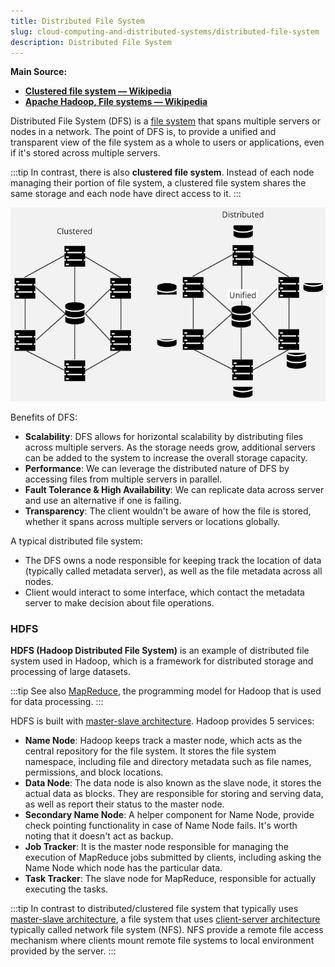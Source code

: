 ```yaml
---
title: Distributed File System
slug: cloud-computing-and-distributed-systems/distributed-file-system
description: Distributed File System
---
```


**Main Source:**

- **[Clustered file system — Wikipedia](https://en.wikipedia.org/wiki/Clustered_file_system)**
- **[Apache Hadoop, File systems — Wikipedia](https://en.wikipedia.org/wiki/Apache_Hadoop#File_systems)**

Distributed File System (DFS) is a [file system](/cs-notes/operating-system/file-system) that spans multiple servers or nodes in a network. The point of DFS is, to provide a unified and transparent view of the file system as a whole to users or applications, even if it's stored across multiple servers.

:::tip
In contrast, there is also **clustered file system**. Instead of each node managing their portion of file system, a clustered file system shares the same storage and each node have direct access to it.
:::

![Clustered vs distributed file system](./clustered-vs-distributed.png)

Benefits of DFS:

- **Scalability**: DFS allows for horizontal scalability by distributing files across multiple servers. As the storage needs grow, additional servers can be added to the system to increase the overall storage capacity.
- **Performance**: We can leverage the distributed nature of DFS by accessing files from multiple servers in parallel.
- **Fault Tolerance & High Availability**: We can replicate data across server and use an alternative if one is failing.
- **Transparency**: The client wouldn't be aware of how the file is stored, whether it spans across multiple servers or locations globally.

A typical distributed file system:

- The DFS owns a node responsible for keeping track the location of data (typically called metadata server), as well as the file metadata across all nodes.
- Client would interact to some interface, which contact the metadata server to make decision about file operations.

### HDFS

**HDFS (Hadoop Distributed File System)** is an example of distributed file system used in Hadoop, which is a framework for distributed storage and processing of large datasets.

:::tip
See also [MapReduce](/cloud-computing-and-distributed-systems/mapreduce), the programming model for Hadoop that is used for data processing.
:::

HDFS is built with [master-slave architecture](/cloud-computing-and-distributed-systems/master-slave). Hadoop provides 5 services:

- **Name Node**: Hadoop keeps track a master node, which acts as the central repository for the file system. It stores the file system namespace, including file and directory metadata such as file names, permissions, and block locations.
- **Data Node**: The data node is also known as the slave node, it stores the actual data as blocks. They are responsible for storing and serving data, as well as report their status to the master node.
- **Secondary Name Node**: A helper component for Name Node, provide check pointing functionality in case of Name Node fails. It's worth noting that it doesn't act as backup.
- **Job Tracker**: It is the master node responsible for managing the execution of MapReduce jobs submitted by clients, including asking the Name Node which node has the particular data.
- **Task Tracker**: The slave node for MapReduce, responsible for actually executing the tasks.

:::tip
In contrast to distributed/clustered file system that typically uses [master-slave architecture](/cloud-computing-and-distributed-systems/master-slave), a file system that uses [client-server architecture](/cloud-computing-and-distributed-systems/client-server) typically called network file system (NFS). NFS provide a remote file access mechanism where clients mount remote file systems to local environment provided by the server.
:::
